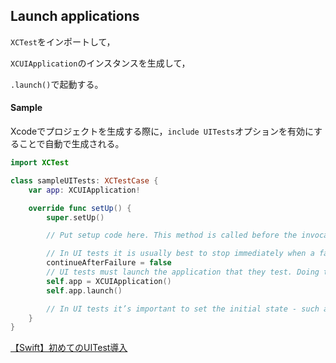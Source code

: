 ## Launch applications

`XCTest`をインポートして，

`XCUIApplication`のインスタンスを生成して，

`.launch()`で起動する。

#### Sample

Xcodeでプロジェクトを生成する際に，`include UITests`オプションを有効にすることで自動で生成される。

```swift
import XCTest

class sampleUITests: XCTestCase {
    var app: XCUIApplication!

    override func setUp() {
        super.setUp()

        // Put setup code here. This method is called before the invocation of each test method in the class.

        // In UI tests it is usually best to stop immediately when a failure occurs.
        continueAfterFailure = false
        // UI tests must launch the application that they test. Doing this in setup will make sure it happens for each test method.
        self.app = XCUIApplication()
        self.app.launch()

        // In UI tests it’s important to set the initial state - such as interface orientation - required for your tests before they run. The setUp method is a good place to do this.
    }
}
```

[【Swift】初めてのUITest導入](https://qiita.com/taji-taji/items/c00e5b94376c37f17443)
